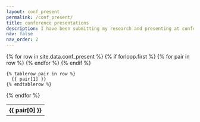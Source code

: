```yaml
---
layout: conf_present
permalink: /conf_present/
title: conference presentations
description: I have been submitting my research and presenting at conferences. Following is the list of my conference presentations so far.
nav: false
nav_order: 2
---
```

<table>
  {% for row in site.data.conf_present %}
    {% if forloop.first %}
    <tr>
      {% for pair in row %}
        <th>{{ pair[0] }}</th>
      {% endfor %}
    </tr>
    {% endif %}

    {% tablerow pair in row %}
      {{ pair[1] }}
    {% endtablerow %}
  {% endfor %}
</table>
